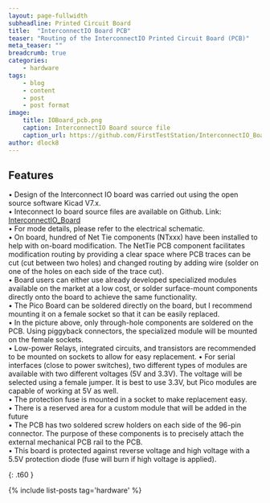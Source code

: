 ```yaml
---
layout: page-fullwidth
subheadline: Printed Circuit Board
title:  "InterconnectIO Board PCB"
teaser: "Routing of the InterconnectIO Printed Circuit Board (PCB)"
meta_teaser: ""
breadcrumb: true
categories:
    - hardware
tags:
    - blog
    - content
    - post
    - post format
image:
    title: IOBoard_pcb.png
    caption: InterconnectIO Board source file
    caption_url: https://github.com/FirstTestStation/InterconnectIO_Board
author: dlock8
---
```


## Features

•	 Design of the Interconnect IO board was carried out using the open source software Kicad V7.x. <br>
•	 Inteconnect Io board source files are available on Github. Link: <a href= "https://github.com/FirstTestStation/InterconnectIO_Board">InterconnectIO_Board</a><br>
•	 For mode details, please refer to the electrical schematic.<br>
•	 On board, hundred of Net Tie components (NTxxx) have been installed to help with on-board modification. The NetTie PCB component facilitates modification routing by providing a clear space where PCB traces can be cut (cut between two holes) and changed routing by adding wire (solder on one of the holes on each side of the trace cut).<br>
•	 Board users can either use already developed specialized modules available on the market at a low cost, or solder surface-mount components directly onto the board to achieve the same functionality.<br>
•	 The Pico Board can be soldered directly on the board, but I recommend mounting it on a female socket so that it can be easily replaced.<br>
•	 In the picture above, only through-hole components are soldered on the PCB. Using piggyback connectors, the specialized module will be mounted on the female sockets.<br>
•	Low-power Relays, integrated circuits, and transistors are recommended to be mounted on sockets to allow for easy replacement.
•	For serial interfaces (close to power switches), two different types of modules are available with two different voltages (5V and 3.3V). The voltage will be selected using a female jumper. It is best to use 3.3V, but Pico modules are capable of working at 5V as well.<br>
•	The protection fuse is mounted in a socket to make replacement easy.<br>
•	There is a reserved area for a custom module that will be added in the future<br>
•	The PCB has two soldered screw holders on each side of the 96-pin connector. The purpose of these components is to precisely attach the external mechanical PCB rail to the PCB.<br>
•	This board is protected against reverse voltage and high voltage with a 5.5V protection diode (fuse will burn if high voltage is applied).<br>


{: .t60 }

{% include list-posts tag='hardware' %}



